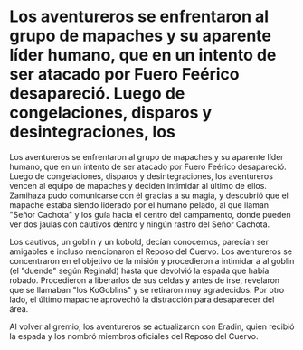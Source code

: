 # Los aventureros se enfrentaron al grupo de mapaches y su aparente líder humano, que en un intento de ser atacado por Fuero Feérico desapareció. Luego de congelaciones, disparos y desintegraciones, los

Los aventureros se enfrentaron al grupo de mapaches y su aparente líder humano, que en un intento de ser atacado por Fuero Feérico desapareció. Luego de congelaciones, disparos y desintegraciones, los aventureros vencen al equipo de mapaches y deciden intimidar al último de ellos. Zamihaza pudo comunicarse con él gracias a su magia, y descubrió que el mapache estaba siendo liderado por el humano pelado, al que llaman "Señor Cachota" y los guía hacia el centro del campamento, donde pueden ver dos jaulas con cautivos dentro y ningún rastro del Señor Cachota.

Los cautivos, un goblin y un kobold, decían conocernos, parecían ser amigables e incluso mencionaron el Reposo del Cuervo. Los aventureros se concentraron en el objetivo de la misión y procedieron a intimidar a al goblin (el "duende" según Reginald) hasta que devolvió la espada que había robado. Procedieron a liberarlos de sus celdas y antes de irse, revelaron que se llamaban "los KoGoblins" y se retiraron muy agradecidos. Por otro lado, el último mapache aprovechó la distracción para desaparecer del área.

Al volver al gremio, los aventureros se actualizaron con Eradin, quien recibió la espada y los nombró miembros oficiales del Reposo del Cuervo.

